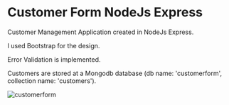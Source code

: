 # Customer Form NodeJs Express

Customer Management Application created in NodeJs Express.

I used Bootstrap for the design.

Error Validation is implemented.

Customers are stored at a Mongodb database (db name: 'customerform', collection name: 'customers').

![customerform](https://user-images.githubusercontent.com/10501925/38419921-783b4bd6-39a2-11e8-843f-978944ef9f18.jpg)
